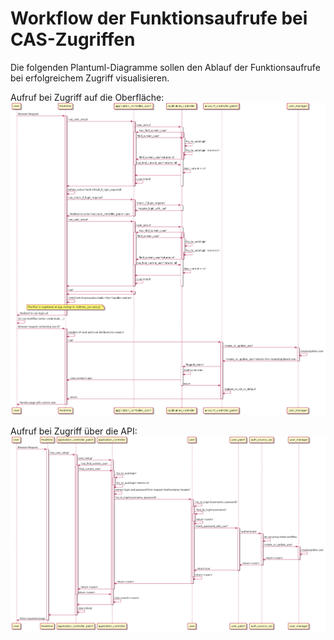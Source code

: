# Workflow der Funktionsaufrufe bei CAS-Zugriffen

Die folgenden Plantuml-Diagramme sollen den Ablauf der 
Funktionsaufrufe bei erfolgreichem Zugriff visualisieren.


Aufruf bei Zugriff auf die Oberfläche:
![UI](figures/cas_workflow_ui.png)

Aufruf bei Zugriff über die API:
![UI](figures/cas_workflow_api.png)